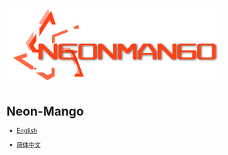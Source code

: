 ![Neon Mango Logo](Neon/NeonLogo.png)

# Neon-Mango


* [English](README_en-US.md)

* [简体中文](README_zh-CN.md)
